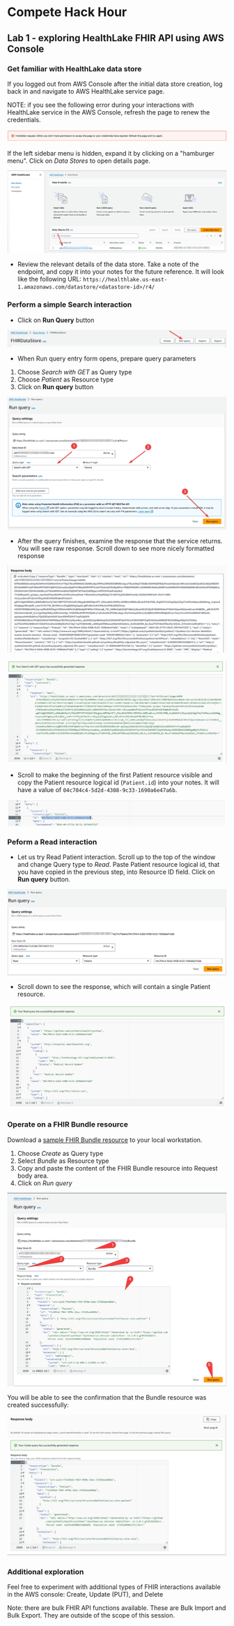 # Compete Hack Hour

## Lab 1 - exploring HealthLake FHIR API using AWS Console

### Get familiar with HealthLake data store

If you logged out from AWS Console after the initial data store creation, log back in and navigate to AWS HealthLake service page. 

NOTE: if you see the following error during your interactions with HealthLake service in the AWS Console, refresh the page to renew the credentials.

![AWS expired credentials](/docs/assets/99-expired-credentials.png)

If the left sidebar menu is hidden, expand it by clicking on a "hamburger menu". Click on *Data Stores* to open details page.

![HealthLake click to see details](/docs/assets/07-healthlake-datastore-click-details.png)

* Review the relevant details of the data store. Take a note of the endpoint, and copy it into your notes for the future reference. It will look like the following URL: `https://healthlake.us-east-1.amazonaws.com/datastore/<datastore-id>/r4/` 

### Perform a simple Search interaction

* Click on **Run Query** button

![HealthLake click on run query](/docs/assets/09-healthlake-click-on-runquery.png)

* When Run query entry form opens, prepare query parameters
1. Choose *Search with GET* as Query type
2. Choose *Patient* as Resource type
3. Click on **Run query** button

![HealthLake GET Patient query](/docs/assets/10-healthlake-get-patient-query.png)

* After the query finishes, examine the response that the service returns. You will see raw response. Scroll down to see more nicely formatted response

![HealthLake GET Patient raw](/docs/assets/11-healthlake-patient-response-1.png)

![HealthLake GET Patient formatted](/docs/assets/12-healthlake-patient-response-2.png)

* Scroll to make the beginning of the first Patient resource visible and copy the Patient resource logical id (`Patient.id`) into your notes. It will have a value of `04c704c4-5d2d-4308-9c33-1690a6e47a6b`.

![HealthLake Patient id](/docs/assets/13-healthlake-patient-id.png)

### Peform a Read interaction

* Let us try Read Patient interaction. Scroll up to the top of the window and change Query type to *Read*. Paste Patient resource logical id, that you have copied in the previous step, into Resource ID field. Click on **Run query** button.

![HealthLake Read Patient query](/docs/assets/14-healthlake-read-patient-query.png)

* Scroll down to see the response, which will contain a single Patient resource.

![HealthLake Read Patient response](/docs/assets/15-healthlake-read-patient-response.png)

### Operate on a FHIR Bundle resource

Download a [sample FHIR Bundle resource](/data/Patrice780_Lehner980.json) to your local workstation.

1. Choose *Create* as Query type
2. Select *Bundle* as Resource type
3. Copy and paste the content of the FHIR Bundle resource into Request body area.
4. Click on *Run query*

![HealthLake Create Bundle form](/docs/assets/16-healthlake-create-bundle.png)

You will be able to see the confirmation that the Bundle resource was created successfully:

![HealthLake confirm Bundle resource](/docs/assets/17-healthlake-create-bundle-response.png)

### Additional exploration

Feel free to experiment with additional types of FHIR interactions available in the AWS console: Create, Update (PUT), and Delete

Note: there are bulk FHIR API functions available. These are Bulk Import and Bulk Export. They are outside of the scope of this session.
